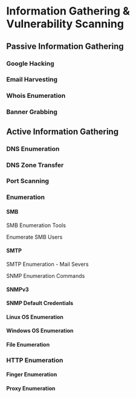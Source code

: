 # Information Gathering & Vulnerability Scanning

## Passive Information Gathering

### Google Hacking

### Email Harvesting

### Whois Enumeration

### Banner Grabbing



## Active Information Gathering

### DNS Enumeration

### DNS Zone Transfer

### Port Scanning

### Enumeration

#### SMB

SMB Enumeration Tools

Enumerate SMB Users  


#### SMTP

SMTP Enumeration - Mail Severs

SNMP Enumeration Commands



#### SNMPv3

**SNMP Default Credentials**



#### Linux OS Enumeration

####  Windows OS Enumeration



#### File Enumeration



### HTTP Enumeration



#### Finger Enumeration



#### Proxy Enumeration











